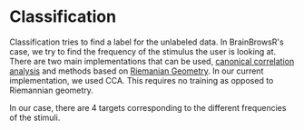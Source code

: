 # Classification

Classification tries to find a label for the unlabeled data. In BrainBrowsR's case, we try to find the frequency of the stimulus the user is looking at. There are two main implementations that can be used, [canonical correlation analysis](CCA.md) and methods based on [Riemanian Geometry](riemannian.md). In our current implementation, we used CCA. This requires no training as opposed to Riemannian geometry.

In our case, there are 4 targets corresponding to the different frequencies of the stimuli.
